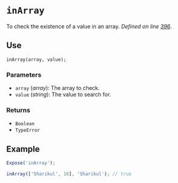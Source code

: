 # `inArray`
To check the existence of a value in an array. _Defined on line [396](../../F.js#L396)_.

## Use
```
inArray(array, value);
```

### Parameters
* `array` (_array_): The array to check.
* `value` (_string_): The value to search for.

### Returns
* `Boolean`
* `TypeError`

## Example
```javascript
Expose('inArray');

inArray(['Sharikul', 18], 'Sharikul'); // true
```